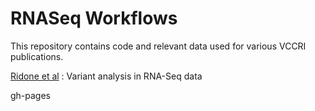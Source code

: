 # RNASeq Workflows

This repository contains code and relevant data used for various VCCRI publications. 

[Ridone et al](https://vccri.github.io/RNASeqWorkflows/Ridone_et_al/index.html) : Variant analysis in RNA-Seq data











gh-pages